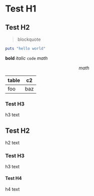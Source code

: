 # Test H1
## Test H2

> blockquote

```ruby
puts "hello world"
```

__bold__ _italic_ `code` $math$

$$
math
$$

| table | c2 |
| -- | -- |
| foo | baz |


### Test H3

h3 text

## Test H2

h2 text 

### Test H3

h3 text

#### Test H4

h4 text
